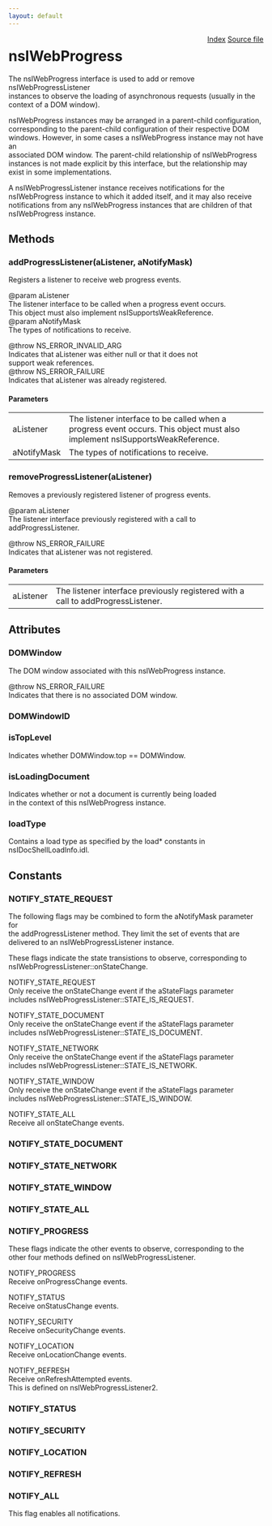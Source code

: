 ```yaml
---
layout: default
---
```

<div class='links' style='float:right'><a href="../index.html">Index</a>
<a href="http://dxr.mozilla.org/mozilla-central/source/uriloader/base/nsIWebProgress.idl">Source file</a>
</div>

# nsIWebProgress #
  
The nsIWebProgress interface is used to add or remove nsIWebProgressListener  
instances to observe the loading of asynchronous requests (usually in the  
context of a DOM window).  
  
nsIWebProgress instances may be arranged in a parent-child configuration,  
corresponding to the parent-child configuration of their respective DOM  
windows.  However, in some cases a nsIWebProgress instance may not have an  
associated DOM window.  The parent-child relationship of nsIWebProgress  
instances is not made explicit by this interface, but the relationship may  
exist in some implementations.  
  
A nsIWebProgressListener instance receives notifications for the  
nsIWebProgress instance to which it added itself, and it may also receive  
notifications from any nsIWebProgress instances that are children of that  
nsIWebProgress instance.  
  

## Methods ##

### addProgressListener(aListener, aNotifyMask) ###
  
Registers a listener to receive web progress events.  
  
@param aListener  
       The listener interface to be called when a progress event occurs.  
       This object must also implement nsISupportsWeakReference.  
@param aNotifyMask  
       The types of notifications to receive.  
  
@throw NS_ERROR_INVALID_ARG  
       Indicates that aListener was either null or that it does not  
       support weak references.  
@throw NS_ERROR_FAILURE  
       Indicates that aListener was already registered.  
  

#### Parameters ####

<table>

<tr>
<td>aListener</td>
<td>       The listener interface to be called when a progress event occurs.  
       This object must also implement nsISupportsWeakReference.  
</td>
</tr>

<tr>
<td>aNotifyMask</td>
<td>       The types of notifications to receive.  
</td>
</tr>

</table>

### removeProgressListener(aListener) ###
  
Removes a previously registered listener of progress events.  
  
@param aListener  
       The listener interface previously registered with a call to  
       addProgressListener.  
  
@throw NS_ERROR_FAILURE  
       Indicates that aListener was not registered.  
  

#### Parameters ####

<table>

<tr>
<td>aListener</td>
<td>       The listener interface previously registered with a call to  
       addProgressListener.  
</td>
</tr>

</table>

## Attributes ##

### DOMWindow ###
  
The DOM window associated with this nsIWebProgress instance.  
  
@throw NS_ERROR_FAILURE  
       Indicates that there is no associated DOM window.  
  

### DOMWindowID ###

### isTopLevel ###
  
Indicates whether DOMWindow.top == DOMWindow.  
  

### isLoadingDocument ###
  
Indicates whether or not a document is currently being loaded  
in the context of this nsIWebProgress instance.  
  

### loadType ###
  
Contains a load type as specified by the load* constants in  
nsIDocShellLoadInfo.idl.  
  

## Constants ##

### NOTIFY_STATE_REQUEST ###
  
The following flags may be combined to form the aNotifyMask parameter for  
the addProgressListener method.  They limit the set of events that are  
delivered to an nsIWebProgressListener instance.  
  
  
These flags indicate the state transistions to observe, corresponding to  
nsIWebProgressListener::onStateChange.  
  
NOTIFY_STATE_REQUEST  
  Only receive the onStateChange event if the aStateFlags parameter  
  includes nsIWebProgressListener::STATE_IS_REQUEST.  
  
NOTIFY_STATE_DOCUMENT  
  Only receive the onStateChange event if the aStateFlags parameter  
  includes nsIWebProgressListener::STATE_IS_DOCUMENT.  
  
NOTIFY_STATE_NETWORK  
  Only receive the onStateChange event if the aStateFlags parameter  
  includes nsIWebProgressListener::STATE_IS_NETWORK.  
  
NOTIFY_STATE_WINDOW  
  Only receive the onStateChange event if the aStateFlags parameter  
  includes nsIWebProgressListener::STATE_IS_WINDOW.  
  
NOTIFY_STATE_ALL  
  Receive all onStateChange events.  
  

### NOTIFY_STATE_DOCUMENT ###

### NOTIFY_STATE_NETWORK ###

### NOTIFY_STATE_WINDOW ###

### NOTIFY_STATE_ALL ###

### NOTIFY_PROGRESS ###
  
These flags indicate the other events to observe, corresponding to the  
other four methods defined on nsIWebProgressListener.  
  
NOTIFY_PROGRESS  
  Receive onProgressChange events.  
  
NOTIFY_STATUS  
  Receive onStatusChange events.  
  
NOTIFY_SECURITY  
  Receive onSecurityChange events.  
  
NOTIFY_LOCATION  
  Receive onLocationChange events.  
  
NOTIFY_REFRESH  
  Receive onRefreshAttempted events.  
  This is defined on nsIWebProgressListener2.  
  

### NOTIFY_STATUS ###

### NOTIFY_SECURITY ###

### NOTIFY_LOCATION ###

### NOTIFY_REFRESH ###

### NOTIFY_ALL ###
  
This flag enables all notifications.  
  
